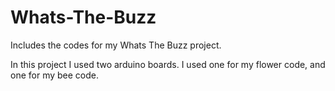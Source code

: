 # Whats-The-Buzz
Includes the codes for my Whats The Buzz project.

In this project I used two arduino boards. I used one for my flower code, and one for my bee code.
